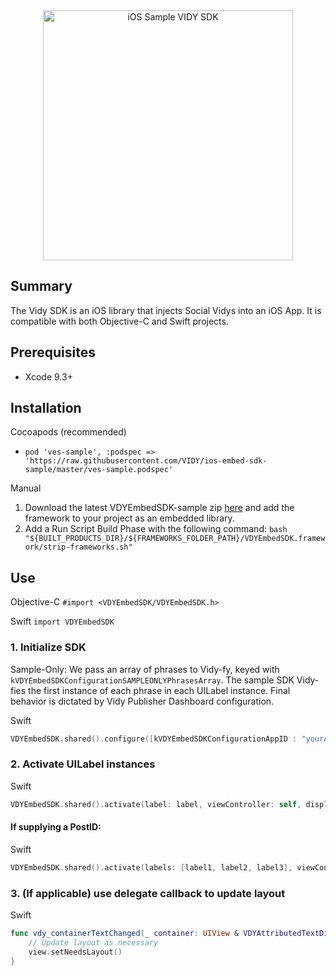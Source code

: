 <div align="center">
<img
  src="https://i.imgur.com/PN0fl7t.png"
  title="iOS Sample VIDY SDK"
  width="400px">
</div>


## Summary

The Vidy SDK is an iOS library that injects Social Vidys into an iOS App. It is compatible with both Objective-C and Swift projects.

## Prerequisites
* Xcode 9.3+

## Installation

Cocoapods (recommended)
* ```pod 'ves-sample', :podspec => 'https://raw.githubusercontent.com/VIDY/ios-embed-sdk-sample/master/ves-sample.podspec'```

Manual
1. Download the latest VDYEmbedSDK-sample zip <a href="https://github.com/VIDY/ios-embed-sdk-sample" target="_blank">here</a> and add the framework to your project as an embedded library.
2. Add a Run Script Build Phase with the following command:
```bash "${BUILT_PRODUCTS_DIR}/${FRAMEWORKS_FOLDER_PATH}/VDYEmbedSDK.framework/strip-frameworks.sh"```

## Use

Objective-C
```#import <VDYEmbedSDK/VDYEmbedSDK.h>```

Swift
```import VDYEmbedSDK```

### 1. Initialize SDK
Sample-Only: We pass an array of phrases to Vidy-fy, keyed with `kVDYEmbedSDKConfigurationSAMPLEONLYPhrasesArray`. The sample SDK Vidy-fies the first instance of each phrase in each UILabel instance. Final behavior is dictated by Vidy Publisher Dashboard configuration.

Swift
```swift
VDYEmbedSDK.shared().configure([kVDYEmbedSDKConfigurationAppID : "yourAppID", kVDYEmbedSDKConfigurationSAMPLEONLYPhrasesArray : ["phrases that","i want Vidy-fied"]])
```

### 2. Activate UILabel instances

Swift
```swift
VDYEmbedSDK.shared().activate(label: label, viewController: self, displayDelegate: self)
```
#### If supplying a PostID:

Swift
```swift
VDYEmbedSDK.shared().activate(labels: [label1, label2, label3], viewController: self, postID: "yourPostID", displayDelegate: self)
```

### 3. (If applicable) use delegate callback to update layout

Swift
```swift
func vdy_containerTextChanged(_ container: UIView & VDYAttributedTextDisplay) {
    // Update layout as necessary
    view.setNeedsLayout()
}
```
